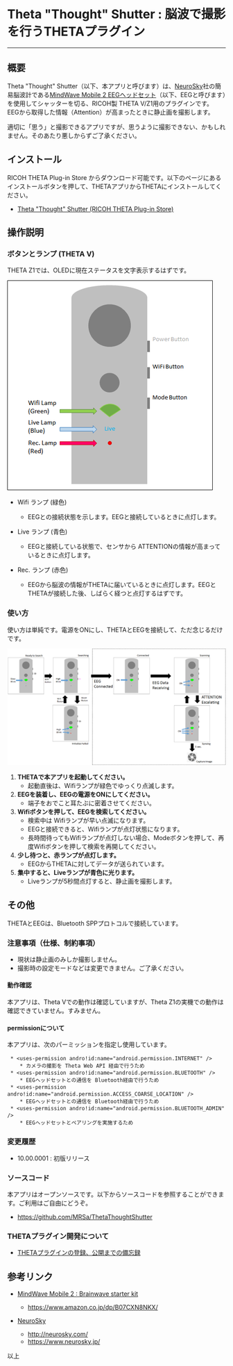 # Theta "Thought" Shutter : 脳波で撮影を行うTHETAプラグイン
<!--
**Google Translate** for this page : https://translate.google.com/translate?sl=ja&tl=en&u=https://github.com/MRSa/GokigenOSDN_documents/blob/main/Projects/Others/ThetaThoughtShutter.md
-->
-----

## 概要

Theta "Thought" Shutter（以下、本アプリと呼びます）は、[NeuroSky](https://www.neurosky.jp/)社の簡易脳波計である[MindWave Mobile 2 EEGヘッドセット](https://store.neurosky.com/pages/mindwave)（以下、EEGと呼びます）を使用してシャッターを切る、RICOH製 THETA V/Z1用のプラグインです。
EEGから取得した情報（Attention）が高まったときに静止画を撮影します。

適切に「思う」と撮影できるアプリですが、思うように撮影できない、かもしれません。そのあたり悪しからずご了承ください。

## インストール

RICOH THETA Plug-in Store からダウンロード可能です。以下のページにあるインストールボタンを押して、THETAアプリからTHETAにインストールしてください。

* [Theta "Thought" Shutter (RICOH THETA Plug-in Store)](https://github.com/ricohapi/theta-plugins/blob/main/plugins/jp.osdn.gokigen.thetathoughtshutter/README.ja.md)

## 操作説明

### ボタンとランプ (THETA V)

THETA Z1では、OLEDに現在ステータスを文字表示するはずです。

![操作ボタンとランプ](../../images/attachments/ThetaThoughtShutter_V-Indicators.png "操作ボタンとランプ")

* Wifi ランプ (緑色)
  * EEGとの接続状態を示します。EEGと接続しているときに点灯します。

* Live ランプ (青色)
  * EEGと接続している状態で、センサから ATTENTIONの情報が高まっているときに点灯します。

* Rec. ランプ (赤色)
  * EEGから脳波の情報がTHETAに届いているときに点灯します。EEGとTHETAが接続した後、しばらく経つと点灯するはずです。

### 使い方

使い方は単純です。電源をONにし、THETAとEEGを接続して、ただ念じるだけです。

![操作概要](../../images/attachments/ThetaThoughtShutter_TTS-STATE.png "操作概要")

1. **THETAで本アプリを起動してください。**
    * 起動直後は、Wifiランプが緑色でゆっくり点滅します。
2. **EEGを装着し、EEGの電源をONにしてください。**
    * 端子をおでこと耳たぶに密着させてください。
3. **Wifiボタンを押して、EEGを検索してください。**
    * 検索中は Wifiランプが早い点滅になります。
    * EEGと接続できると、Wifiランプが点灯状態になります。
    * 長時間待ってもWifiランプが点灯しない場合、Modeボタンを押して、再度Wifiボタンを押して検索を再開してください。
4. **少し待つと、赤ランプが点灯します。**
    * EEGからTHETAに対してデータが送られています。
5. **集中すると、Liveランプが青色に光ります。**
    * Liveランプが5秒間点灯すると、静止画を撮影します。

## その他

THETAとEEGは、Bluetooth SPPプロトコルで接続しています。

### 注意事項（仕様、制約事項）

* 現状は静止画のみしか撮影しません。
* 撮影時の設定モードなどは変更できません。ご了承ください。

#### 動作確認

本アプリは、Theta Vでの動作は確認していますが、Theta Z1の実機での動作は確認できていません。すみません。

#### permissionについて

本アプリは、次のパーミッションを指定し使用しています。

```comment
 * <uses-permission andro!id:name="android.permission.INTERNET" />
    * カメラの撮影を Theta Web API 経由で行うため
 * <uses-permission andro!id:name="android.permission.BLUETOOTH" />
    * EEGヘッドセットとの通信を Bluetooth経由で行うため
 * <uses-permission andro!id:name="android.permission.ACCESS_COARSE_LOCATION" />
    * EEGヘッドセットとの通信を Bluetooth経由で行うため
 * <uses-permission andro!id:name="android.permission.BLUETOOTH_ADMIN" />
    * EEGヘッドセットとペアリングを実施するため
```

### 変更履歴

* 10.00.0001 : 初版リリース

### ソースコード

本アプリはオープンソースです。以下からソースコードを参照することができます。ご利用はご自由にどうぞ。

* https://github.com/MRSa/ThetaThoughtShutter

### THETAプラグイン開発について

* [THETAプラグインの登録、公開までの備忘録](ThetaPlugin.md)

## 参考リンク

* [MindWave Mobile 2 : Brainwave starter kit](https://store.neurosky.com/pages/mindwave)
    * https://www.amazon.co.jp/dp/B07CXN8NKX/

* [NeuroSky](http://neurosky.com/)
    * http://neurosky.com/
    * https://www.neurosky.jp/

以上
